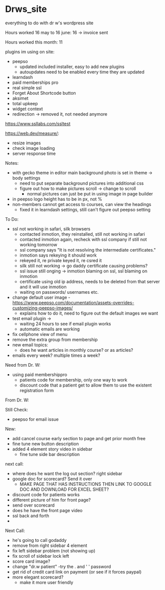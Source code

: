 # Drws_site
everything to do with dr w's wordpress site

 Hours worked 16 may to 16 june: 16 -> invoice sent
 
 Hours worked this month: 11
 
plugins im using on site:

- peepso
	- updated included installer, easy to add new plugins
	- autoupdates need to be enabled every time they are updated
- learndash 
- paid memberships pro
- real simple ssl 
- Forget About Shortcode button 
- aksimet
- total upkeep
- widget context 
- redirection -> removed it, not needed anymore

https://www.ssllabs.com/ssltest

https://web.dev/measure/:
- resize images
- check image loading
- server response time

Notes:

- with gecko theme in editor main background photo is set in theme -> body settings
	- need to put separate background pictures into additional css
	- figure out how to make pictures scroll -> change to scroll
		- normal pictures can just be put in using image in page builder
- in peepso logo height has to be in px, not %
- non-members cannot get access to courses, can view the headings 
 	- fixed it in learndash settings, still can't figure out peepso setting

To Do:

- ssl not working in safari, silk browsers
	- contacted inmotion, they reinstalled, still not working in safari
	- contacted inmotion again, recheck with ssl company if still not working tomorrow
	- ssl company says "It is not resolving the intermediate certificates."
	- inmotion says rekeying it should work
	- rekeyed it, re private keyed it, re csred it 
	- silk still not working -> go daddy certificate causing problems?
	- ssl issue still onging -> inmotion blaming on ssl, ssl blaming on inmotion
	- certificate using old ip address, needs to be deleted from that server and it will use inmotion 
	- waiting on passwords/ usernames etc. 
- change default user image
	-https://www.peepso.com/documentation/assets-overrides-customizing-peepso-images/ 
	- explains how to do it, need to figure out the default images we want
- test email plugin -> 
	- waiting 24 hours to see if email plugin works 
	- automatic emails are working
- fix cellphone view of menu
- remove the extra group from membership
-  new email topics:
	- does he want articles in monthly course? or as articles? 
- emails every week? multiple times a week?

Need from Dr. W:

- using paid membershippro 
	- patients code for membership, only one way to work
	-  discount code that a patient get to allow them to use the existent registration form


From Dr. W:


Still Check:

-  peepso  for email issue




New: 
- add cancel course early section to page and get prior month free
- fine tune new button description
- added 4 element story video in sidebar
	- fine tune side bar description


next call:
- where does he want the log out section?  right sidebar 
- google doc for scorecard? Send it over
	- MAKE PAGE THAT HAS INSTRUCTIONS THEN LINK TO GOOGLE DOC AND DOWNLOAD FOR EXCEL SHEET?
- discount code for patients works
- different picture of him for front page?
- send over scorecard
- does he have the front page video
- ssl back and forth
- 
Next Call:

- he's going to call godaddy
- remove from right sidebar 4 element
- fix left sidebar problem (not showing up)
- fix scroll of sidebar lock left
- score card image?
- change "dr.w patient"
	-try the . and ' ' password
- get rid of credit card link on payment (or see if it forces paypal)
- more elegant scorecard?
	- make it more user friendly
